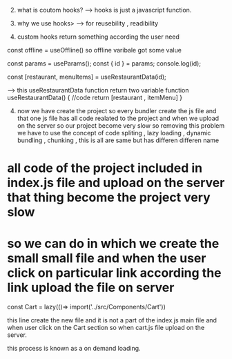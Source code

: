 2. what is coutom hooks?
--> hooks is just a javascript function.

1. why we use hooks>
--> for reusebility , readibility


3.  custom hooks return something according the user need

const offline = useOffline()
so offline varibale got some value


 const params = useParams();
  const { id } = params;
  console.log(id);

const [restaurant, menuItems] = useRestaurantData(id);

--> this useRestaurantData function return two variable
function useRestaurantData() {
    //code 
    return [restaurant , itemMenu]
}

4. now we have create the project so every bundler create the js file and that one js file has all code realated to the project and when we upload on the server so our project become very slow so removing this problem we have to use the concept of
code spliting , lazy loading , dynamic bundling , chunking , this is all are same but has differen differen name
# all code of the project included in index.js file and upload on the server that thing become the project very slow 
# so we can do in which we create the small small file and  when the user click on particular link according the link upload the file on server

const Cart = lazy(()=> import('../src/Components/Cart'))

this line create the new file and it is not a part of the index.js main file and when user click on the Cart section so when cart.js file upload on the server.

this process is known as a on demand loading.